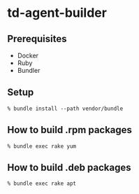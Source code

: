 # td-agent-builder

## Prerequisites

* Docker
* Ruby
* Bundler

## Setup

```console
% bundle install --path vendor/bundle
```

## How to build .rpm packages

```console
% bundle exec rake yum
```

## How to build .deb packages

```console
% bundle exec rake apt
```
